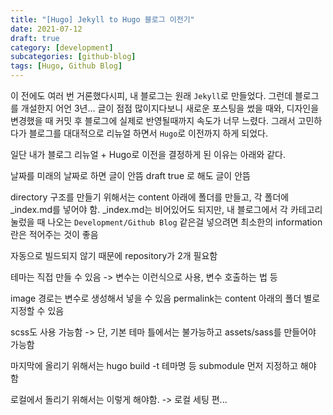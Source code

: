 ```yaml
---
title: "[Hugo] Jekyll to Hugo 블로그 이전기"
date: 2021-07-12
draft: true
category: [development]
subcategories: [github-blog]
tags: [Hugo, Github Blog]
---
```


이 전에도 여러 번 거론했다시피, 내 블로그는 원래 `Jekyll`로 만들었다.
그런데 블로그를 개설한지 어언 3년...
글이 점점 많이지다보니 새로운 포스팅을 썼을 때와, 디자인을 변경했을 때 커밋 후 블로그에 실제로 반영될때까지 속도가 너무 느렸다.
그래서 고민하다가 블로그를 대대적으로 리뉴얼 하면서 `Hugo`로 이전까지 하게 되었다. 

<!--more-->

일단 내가 블로그 리뉴얼 + Hugo로 이전을 결정하게 된 이유는 아래와 같다.



날짜를 미래의 날짜로 하면 글이 안뜸
draft true 로 해도 글이 안뜸

directory 구조를 만들기 위해서는 content 아래에 폴더를 만들고, 각 폴더에 _index.md를 넣어야 함.
_index.md는 비어있어도 되지만, 내 블로그에서 각 카테고리 눌렀을 때 나오는 `Development/Github Blog` 같은걸 넣으려면 최소한의 information 란은 적어주는 것이 좋음

자동으로 빌드되지 않기 때문에 repository가 2개 필요함

테마는 직접 만들 수 있음 -> 변수는 이런식으로 사용, 변수 호출하는 법 등

image 경로는 변수로 생성해서 넣을 수 있음
permalink는 content 아래의 폴더 별로 지정할 수 있음

scss도 사용 가능함 -> 단, 기본 테마 틀에서는 불가능하고 assets/sass를 만들어야 가능함

마지막에 올리기 위해서는 hugo build -t 테마명  등 submodule 먼저 지정하고 해야 함

로컬에서 돌리기 위해서는 이렇게 해야함. -> 로컬 세팅 편...



